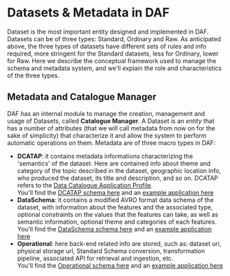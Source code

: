 # Datasets & Metadata in DAF
Dataset is the most important entity designed and implemented in DAF. Datasets can be of three types: Standard, Ordinary and Raw. As anticipated above, the three types of datasets have different sets of rules and info required, more stringent for the Standard datasets, less for Ordinary, lower for Raw. Here we describe the conceptual framework used to manage the schema and metadata system, and we'll explain the role and characteristics of the three types.

## Metadata and Catalogue Manager
DAF has an internal module to manage the creation, management and usage of Datasets, called **Catalogue Manager**. A Dataset is an *entity* that has a number of attributes (that we will call metadata from now on for the sake of simplicity) that characterize it and allow the system to perform automatic operations on them. Metadata are of three macro types in DAF:
- **DCATAP**: it contains metadata informations characterizing the 'semantics' of the dataset. Here are contained info about theme and category of the topic described in the dataset, geographic location info, who produced the dataset, its title and description, and so on. DCATAP refers to the [Data Catalogue Application Profile](https://joinup.ec.europa.eu/asset/dcat_application_profile/description).   
You'll find the [DCATAP schema here](https://github.com/bianchi74/daf/blob/master/docs/datamgmt/metadata/md-dcatapit.json) and an [example application here](https://github.com/bianchi74/daf/blob/master/docs/datamgmt/metadata/example/data-dcatapit.json)
- **DataSchema**: it contains a modified AVRO format data schema of the dataset, with information about the features and the associated type, optional constraints on the values that the features can take, as well as semantic information, optional theme and categories of each features.  
You'll find the [DataSchema schema here](https://github.com/bianchi74/daf/blob/master/docs/datamgmt/metadata/md-dataschema.json) and an [example application here](https://github.com/bianchi74/daf/blob/master/docs/datamgmt/metadata/example/data-dataschema.json)
- **Operational**: here back-end related info are stored, such as: dataset uri, physical storage url, Standard Schema conversion, transformation pipeline, associated API for retrieval and ingestion, etc.  
You'll find the [Operational schema here](https://github.com/bianchi74/daf/blob/master/docs/datamgmt/metadata/md-operational.json) and an [example application here](https://github.com/bianchi74/daf/blob/master/docs/datamgmt/metadata/example/data-operational.json)
